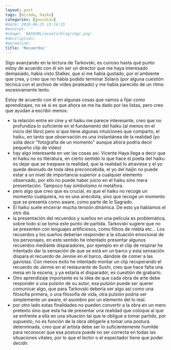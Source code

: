 ```yaml
---
layout: post
tags: [mirada, haiku]
categories: [gaviotas]
#date: 2019-06-25 13:14:15
#excerpt: ''
#image: 'BASEURL/assets/blog/img/.png'
#description:
#permalink:
title: 'Recuerdos'
---
```


Sigo avanzando en la lectura de Tarkovski, es curioso hasta qué punto estoy de acuerdo con él sin ser un director que me haya interesado demasiado, había visto Stalker, que sí me había gustado, por el ambiente que crea, y creo que no había podido terminar Solaris (por alguna cuestión técnica con el archivo de vídeo pirateado) y me había parecido de un ritmo excesivamente lento.

Estoy de acuerdo con él en algunas cosas que vamos a fijar como aprendizajes, no sé si es que ahora se me ha dado por las listas, pero creo que ayudan a escribir menos:

- la relación entre en cine y el haiku me parece interesante, creo que no profundiza lo suficiente en el fundamento del haiku (al menos en el inicio del libro) pero sí que tiene algunas intuiciones que comparto, el haiku, en tanto que observación es una instantánea de la realidad (yo solía decir "fotografía de un momento" aunque ahora podría decir pequeño clip de vídeo)
- hay algo interesante en ver las cosas así. Vicente Haya llega a decir que el haiku no es literatura, en cierto sentido lo que hace el poeta del haiku es dejar que se traspase la realidad, que la realidad lo atraviese y el yo quede desnudo de toda idea preconcebida, el yo del haijin no puede estar a un nivel de importancia superior a cualquier elemento observado, por ello no puede haber juicio en el haiku sino mera presentación. Tampoco hay simbolismo ni metáfora.
- pero algo que creo que es crucial, es que el haiku no recoge un momento cualquiera, no es una anécdota, sino que recoge un momento que se presenta como aware, como parte de lo Sagrado. 
- El haiku suele encerrar mucha tensión dinámica. De esto ya hablamos el otro día.
- la presentación del recuerdos y sueños en una película es problemática, sobre todo si se toma este punto de partida. Tarkovski sugiere que no se presenten con lenguajes artificiosos, como filtros de niebla etc... Los recuerdos y los sueños deberían responder a la situación emocional de los personajes, en este sentido he intentado presentar algunos recuerdos mediante disparadores, por ejemplo en el clip de respirar he intentado dar la sensación de que se está en un barco y esta sensación dispara el recuerdo de Jennie en el barco, dándole de comer a las gaviotas. Con menos éxito he intentado montar un clip recuperando el recuerdo de Jennie en el restaurante de Sushi, creo que hace falta una mesa en la escena, y ya estaría el disparador, es cuestión de grabarlo.
- Otro aprendizaje importante es la idea de que cada obra de arte debe responder a una pulsión de su autor, esa pulsión puede ser querer comunicar algo, que para Tarkovski debería ser algo así como una filosofía primera, o una filosofía de vida, otra pulsión podría ser simplemente un aware, el asombro por un elemento del lo real.
- por otro lado estas finalidades no pueden convertir a la obra en un mero pretexto sino que esta ha de presentar una realidad que coloque al que se enfrente a ella en una situación tal que le obligue a tomar partido, por supuesto, no es función de la obra obligarle a tomar una postura determinada, creo que al artista debe ser lo suficientemente humilde para reconocer que esa postura puede no ser correcta en todas las situaciones vitales, por lo que el lector o el espectador tiene que poder decidir.
